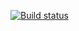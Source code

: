 [![Build status](https://ci.appveyor.com/api/projects/status/uryl621jr0f7q0ft?svg=true)](https://ci.appveyor.com/project/Yulia-Sm1999/ahj-homeworks-dom-moveelements)
